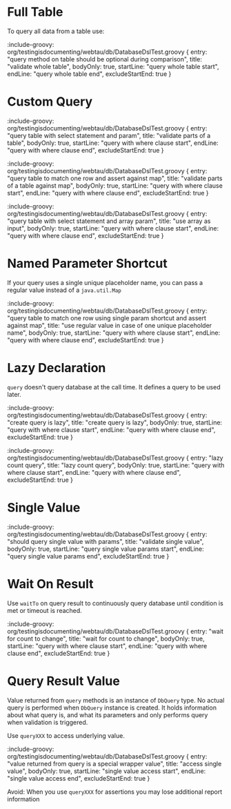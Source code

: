 # Full Table

To query all data from a table use:

:include-groovy: org/testingisdocumenting/webtau/db/DatabaseDslTest.groovy {
    entry: "query method on table should be optional during comparison",
    title: "validate whole table",
    bodyOnly: true,
    startLine: "query whole table start",
    endLine: "query whole table end",
    excludeStartEnd: true
}

# Custom Query

:include-groovy: org/testingisdocumenting/webtau/db/DatabaseDslTest.groovy {
    entry: "query table with select statement and param",
    title: "validate parts of a table",
    bodyOnly: true,
    startLine: "query with where clause start",
    endLine: "query with where clause end",
    excludeStartEnd: true
}

:include-groovy: org/testingisdocumenting/webtau/db/DatabaseDslTest.groovy {
    entry: "query table to match one row and assert against map",
    title: "validate parts of a table against map",
    bodyOnly: true,
    startLine: "query with where clause start",
    endLine: "query with where clause end",
    excludeStartEnd: true
}

:include-groovy: org/testingisdocumenting/webtau/db/DatabaseDslTest.groovy {
    entry: "query table with select statement and array param",
    title: "use array as input",
    bodyOnly: true,
    startLine: "query with where clause start",
    endLine: "query with where clause end",
    excludeStartEnd: true
}

# Named Parameter Shortcut

If your query uses a single unique placeholder name, you can pass a regular value instead of a `java.util.Map`

:include-groovy: org/testingisdocumenting/webtau/db/DatabaseDslTest.groovy {
    entry: "query table to match one row using single param shortcut and assert against map",
    title: "use regular value in case of one unique placeholder name",
    bodyOnly: true,
    startLine: "query with where clause start",
    endLine: "query with where clause end",
    excludeStartEnd: true
}

# Lazy Declaration

`query` doesn't query database at the call time. It defines a query to be used later.

:include-groovy: org/testingisdocumenting/webtau/db/DatabaseDslTest.groovy {
    entry: "create query is lazy",
    title: "create query is lazy",
    bodyOnly: true,
    startLine: "query with where clause start",
    endLine: "query with where clause end",
    excludeStartEnd: true
}

:include-groovy: org/testingisdocumenting/webtau/db/DatabaseDslTest.groovy {
    entry: "lazy count query",
    title: "lazy count query",
    bodyOnly: true,
    startLine: "query with where clause start",
    endLine: "query with where clause end",
    excludeStartEnd: true
}

# Single Value

:include-groovy: org/testingisdocumenting/webtau/db/DatabaseDslTest.groovy {
    entry: "should query single value with params",
    title: "validate single value",
    bodyOnly: true,
    startLine: "query single value params start",
    endLine: "query single value params end",
    excludeStartEnd: true
}

# Wait On Result

Use `waitTo` on query result to continuously query database until condition is met or timeout is reached.

:include-groovy: org/testingisdocumenting/webtau/db/DatabaseDslTest.groovy {
    entry: "wait for count to change",
    title: "wait for count to change",
    bodyOnly: true,
    startLine: "query with where clause start",
    endLine: "query with where clause end",
    excludeStartEnd: true
}


# Query Result Value

Value returned from `query` methods is an instance of `DbQuery` type.
No actual query is performed when `DbQuery` instance is created. It holds information about what query is, and what its parameters
and only performs query when validation is triggered.

Use `queryXXX` to access underlying value.

:include-groovy: org/testingisdocumenting/webtau/db/DatabaseDslTest.groovy {
    entry: "value returned from query is a special wrapper value",
    title: "access single value",
    bodyOnly: true,
    startLine: "single value access start",
    endLine: "single value access end",
    excludeStartEnd: true
}

Avoid: When you use `queryXXX` for assertions you may lose additional report information
